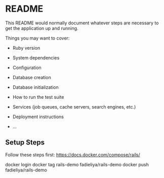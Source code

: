 # README

This README would normally document whatever steps are necessary to get the
application up and running.

Things you may want to cover:

* Ruby version

* System dependencies

* Configuration

* Database creation

* Database initialization

* How to run the test suite

* Services (job queues, cache servers, search engines, etc.)

* Deployment instructions

* ...

## Setup Steps

Follow these steps first: https://docs.docker.com/compose/rails/

docker login
docker tag rails-demo fadieliya/rails-demo
docker push fadieliya/rails-demo
